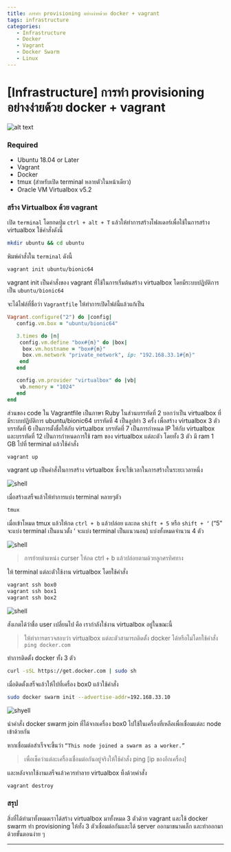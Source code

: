 ```yaml
---
title: การทำ provisioning อย่างง่ายด้วย docker + vagrant
tags: infrastructure
categories:
   - Infrastructure
   - Docker
   - Vagrant
   - Docker Swarm
   - Linux
---
```


# [Infrastructure] การทำ provisioning อย่างง่ายด้วย docker + vagrant

![alt text](https://miro.medium.com/max/700/0*I7aLTLcM-14ZPeNu.jpg)
### Required
* Ubuntu 18.04 or Later
* Vagrant
* Docker
* tmux (สำหรับเปิด terminal หลายตัวในหน้าเดียว)
* Oracle VM Virtualbox v5.2

### สร้าง Virtualbox ด้วย vagrant
เปิด `terminal` โดยกดปุ่ม `ctrl + alt + T` แล้วให้ทำการสร้างโฟลเดอร์เพื่อใช้ในการสร้าง virtualbox ใช้คำสั่งดังนี้

```sh
mkdir ubuntu && cd ubuntu
```

พิมพ์คำสั่งใน `terminal` ดังนี้
```sh
vagrant init ubuntu/bionic64
```
vagrant init เป็นคำสั่งของ vagrant ที่ใช้ในการเริ่มต้นสร้าง virtualbox โดยมีระบบปฏิบัติการเป็น `ubuntu/bionic64`

จะได้ไฟล์ที่ชื่อว่า `Vagrantfile` ให้ทำการเปิดไฟล์นี้แล้วแก้เป็น

```ruby
Vagrant.configure("2") do |config|
   config.vm.box = "ubuntu/bionic64"

   3.times do |n|
    config.vm.define "box#{n}" do |box|
     box.vm.hostname = "box#{n}"
     box.vm.network "private_network", ip: "192.168.33.1#{n}"
    end
   end

   config.vm.provider "virtualbox" do |vb|
    vb.memory = "1024"
   end
end
```

ส่วนของ code ใน Vagrantfile เป็นภาษา Ruby ในส่วนบรรทัดที่ 2 บอกว่าเป็น virtualbox ที่มีระบบปฏิบัติการ ubuntu/bionic64 บรรทัดที่ 4 เป็นลูปทำ 3 ครั้ง เพื่อสร้าง virtualbox 3 ตัว บรรทัดที่ 6 เป็นการตั้งชื่อให้กับ virtualbox บรรทัดที่ 7 เป็นการกำหนด IP ให้กับ virtualbox และบรรทัดที่ 12 เป็นการกำหนดการใช้ ram ของ virtualbox แต่ละตัว โดยทั้ง 3 ตัว มี ram 1 GB
ไปที่ terminal แล้วใช้คำสั่ง

```sh
vagrant up
```

vagrant up เป็นคำสั่งในการสร้าง virtualbox ซึ่งจะใช้เวลาในการสร้างในระยะเวลาหนึ่ง

![shell](https://miro.medium.com/max/700/1*B0QxwuGc6nPkqWoMYRi67Q.png)

เมื่อสร้างเสร็จแล้วให้ทำการแบ่ง terminal หลายๆตัว

```sh
tmux
```

เมื่อเข้าโหมด tmux แล้วให้กด `ctrl + b` แล้วปล่อย และกด `shift + 5` หรือ `shift + ‘` (“5” จะแบ่ง terminal เป็นแนวตั้ง ‘ จะแบ่ง terminal เป็นแนวนอน) แบ่งทั้งหมดจำนวน 4 ตัว

![shell](https://miro.medium.com/max/700/1*lanEI6MCy8ICeZ3p8ZuoHw.png)

> การย้ายตำแหน่ง curser ให้กด ctrl + b แล้วปล่อยตามด้วยลูกศรทิศทาง

ให้ terminal แต่ละตัวใช้งาน virtualbox โดยใช้คำสั่ง

```sh
vagrant ssh box0
vagrant ssh box1
vagrant ssh box2
```

![shell](https://miro.medium.com/max/700/1*4jzlkVi54wiBYQe_DJqS5w.png)

สังเกตได้ว่าชื่อ user เปลี่ยนไป คือ เรากำลังใช่งาน virtualbox อยู่ในขณะนี้

> ให้ทำการตรวจสอบว่า virtualbox แต่ละตัวสามารถติดตั้ง docker ได้หรือไม่โดยใช้คำสั่ง `ping docker.com`

ทำการติดตั้ง docker ทั้ง 3 ตัว

```sh
curl -sSL https://get.docker.com | sudo sh
```

เมื่อติดตั้งเสร็จแล้วให้ไปที่เครื่อง box0 แล้วใช้คำสั่ง

```sh
sudo docker swarm init --advertise-addr=192.168.33.10
```
![shyell](https://miro.medium.com/max/633/1*BXF78c6Jt588-Tm0se0dbw.jpeg)

นำคำสั่ง docker swarm join ที่ได้จากเครื่อง box0 ไปใช้ในเครื่องที่เหลือเพื่อเชื่อมแต่ละ node เข้าด้วยกัน

หากเชื่อมต่อสำเร็จจะขึ้นว่า `“This node joined a swarm as a worker.”`

> เพื่อเช็คว่าแต่ละเครื่องเชื่อมต่อกันอยู่จริงให้ใช้คำสั่ง ping [ip ของอีกเครื่อง]

และหลังจากใช้งานเสร็จแล้วควรทำลาย virtualbox ทิ้งด้วยคำสั่ง

```sh
vagrant destroy
```

### สรุป
สิ่งที่ได้ทำมาทั้งหมดเราได้สร้าง virtualbox มาทั้งหมด 3 ตัวด้วย vagrant และใช้ docker swarm ทำ provisioning ให้ทั้ง 3 ตัวเชื่อมต่อกันและได้ server ออกมาขนาดเล็ก และทำออกมาด้วยขั้นตอนง่าย ๆ

---
<Badge :text="page" v-for="(page, i) in $page.frontmatter.categories" :key="i"/>